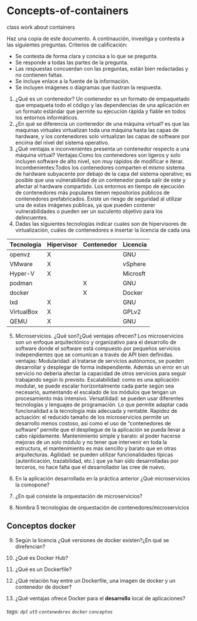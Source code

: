 # Concepts-of-containers
class work about containers

Haz una copia de este documento. A continaución, investiga y contesta a las siguientes preguntas. Criterios de calificación:
* Se contesta de forma clara y concisa a lo que se pregunta.
* Se responde a todas las partes de la pregunta.
* Las respuestas concuerdan con las preguntas, están bien redactadas y no contienen faltas.
* Se incluye enlace a la fuente de la información.
* Se incluyen imágenes o diagramas que ilustran la respuesta.

1. ¿Qué es un contenedor?
Un contenedor es un formato de empaquetado que empaqueta todo el código y las dependencias de una aplicación en un formato estándar que permite su ejecución rápida y fiable en todos los entornos informáticos.
2. ¿En qué se diferencia un contenedor de una máquina virtual?
es que las maquinas virtuales virtualizan toda una máquina hasta las capas de hardware, y los contenedores solo virtualizan las capas de software por encima del nivel del sistema operativo.
3. ¿Qué ventajas e inconvenientes presenta un contenedor respecto a una máquina virtual?
Ventajas:Como los contenedores son ligeros y solo incluyen software de alto nivel, son muy rápidos de modificar e iterar.
Incombenientes:Todos los contenedores comparten el mismo sistema de hardware subyacente por debajo de la capa del sistema operativo; es posible que una vulnerabilidad de un contenedor pueda salir de este y afectar al hardware compartido. Los entornos en tiempo de ejecución de contenedores más populares tienen repositorios públicos de contenedores prefabricados. Existe un riesgo de seguridad al utilizar una de estas imágenes públicas, ya que pueden contener vulnerabilidades o pueden ser un suculento objetivo para los delincuentes.
4. Dadas las siguientes tecnologías indicar cuales son de hipervisores de virtualización, cuáles de contenedores e insertar la licencia de cada una



| Tecnología | Hipervisor | Contenedor    | Licencia |
| ---------- | ---------- | --- | ---------- |
| openvz     |     X      |     |     GNU    |
| VMware     |     X      |     |  vSphere   |
| Hyper-V    |     X      |     |  Microsft  |
| podman     |            |  X  |   GNU      |
| docker     |            |  X  |   Docker   |
| lxd        |     X      |     |   GNU      |
| VirtualBox |     X      |     |   GPLv2    |
| QEMU       |     X      |     |    GNU     |



5. Microservicios. ¿Qué son?¿Qué ventajas ofrecen?
Los microservicios son un enfoque arquitectónico y organizativo para el desarrollo de software donde el software está compuesto por pequeños servicios independientes que se comunican a través de API bien definidas.
ventajas:
Modularidad: al tratarse de servicios autónomos, se pueden desarrollar y desplegar de forma independiente. Además un error en un servicio no debería afectar la capacidad de otros servicios para seguir trabajando según lo previsto.
Escalabilidad: como es una aplicación modular, se puede escalar horizontalmente cada parte según sea necesario, aumentando el escalado de los módulos que tengan un procesamiento más intensivo.
Versatilidad: se pueden usar diferentes tecnologías y lenguajes de programación. Lo que permite adaptar cada funcionalidad a la tecnología más adecuada y rentable.
Rapidez de actuación: el reducido tamaño de los microservicios permite un desarrollo menos costoso, así como el uso de “contenedores de software” permite que el despliegue de la aplicación se pueda llevar a cabo rápidamente.
Mantenimiento simple y barato: al poder hacerse mejoras de un solo módulo y no tener que intervenir en toda la estructura, el mantenimiento es más sencillo y barato que en otras arquitecturas.
Agilidad: se pueden utilizar funcionalidades típicas (autenticación, trazabilidad, etc.) que ya han sido desarrolladas por terceros, no hace falta que el desarrollador las cree de nuevo.
6. En la aplicación desarrollada en la práctica anterior ¿Qué microservicios la comopone?

7. ¿En qué consiste la orquestación de microservicios?

8. Nombra 5 tecnologías de orquestación de contenedores/microservicios

## Conceptos docker

9. Según la licencia ¿Qué versiones de docker existen?¿En qué se direfencian?

10. ¿Qué es Docker Hub?

11. ¿Qué es un Dockerfile? 

12. ¿Qué relación hay entre un Dockerfile, una imagen de docker y un contenedor de docker?

13. ¿Qué ventajas ofrece Docker para el **desarrollo** local de aplicaciones?

###### tags: `dpl` `ut5` `contenedores` `docker` `conceptos`
